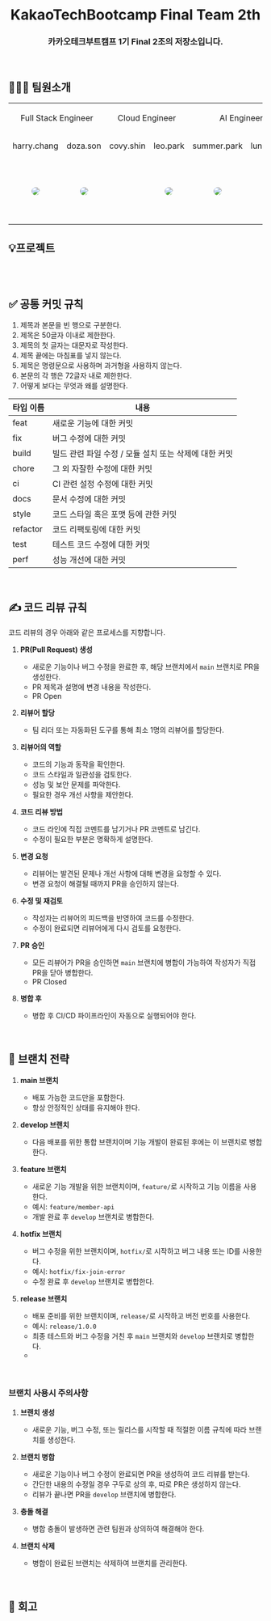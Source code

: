 <div align="center">

<h1>KakaoTechBootcamp Final Team 2th </h1>

<h3> 카카오테크부트캠프 1기 Final 2조의 저장소입니다. </h3>

</div>
<br />

## 🧑‍🤝‍🧑 팀원소개
<div align="center">
<table>
  <tr height = "60px">
    <td colspan='2' align="center">
      Full Stack Engineer
    </td>
    <td colspan='2' align="center">
      Cloud Engineer
    </td>
    <td colspan='2' align="center">
      AI Engineer
    </td>
  </tr>
  <tr height = "50px">
    <td align= "center" width="130px">
      harry.chang
    </td>
    <td align= "center" width="130px">
      doza.son
    </td>
    <td align= "center" width="130px">
      covy.shin
    </td>
    <td align= "center" width="130px">
      leo.park
    </td>
    <td align= "center" width="130px">
      summer.park
    </td>
    <td align= "center" width="130px">
      luna.jeong
    </td>
  </tr>
  <tr height = "130px">
    <td align= "center" width="130px">
      <a href="https://github.com/Kyumin-Chang"><img src="https://avatars.githubusercontent.com/u/59830968?v=4" style="border-radius:50%"/></a>
    </td>
    <td align= "center" width="130px">
      <a href="https://github.com/alreadysons"><img src="https://avatars.githubusercontent.com/u/83567253?v=4" style="border-radius:50%"/></a>
    </td>
    <td align= "center" width="130px"> 
      <a href="https://github.com/"></a>
    </td>
    <td align= "center" width="130px">
      <a href="https://github.com/sayyyho"><img src="https://avatars.githubusercontent.com/u/34148750?v=4" style="border-radius:50%"/></a>
    </td>
    <td align= "center" width="130px">
      <a href="https://github.com/miinseo324"><img src="https://avatars.githubusercontent.com/u/67571521?v=4" style="border-radius:50%"/></a>
    </td>
    <td align= "center" width="130px">
      <a href="https://github.com/MoiJiyeon"><img src="https://avatars.githubusercontent.com/u/118200927?v=4" style="border-radius:50%"/></a>
    </td>
  </tr>
</table>
</div>

## 💡프로젝트
<br />
<br />

## ✅ 공통 커밋 규칙

1. 제목과 본문을 빈 행으로 구분한다.
2. 제목은 50글자 이내로 제한한다.
3. 제목의 첫 글자는 대문자로 작성한다.
4. 제목 끝에는 마침표를 넣지 않는다.
5. 제목은 명령문으로 사용하며 과거형을 사용하지 않는다.
6. 본문의 각 행은 72글자 내로 제한한다.
7. 어떻게 보다는 무엇과 왜를 설명한다.

| 타입 이름 | 내용 |
| -------- | ---- |
| feat     | 새로운 기능에 대한 커밋 |
| fix      | 버그 수정에 대한 커밋 |
| build    | 빌드 관련 파일 수정 / 모듈 설치 또는 삭제에 대한 커밋 |
| chore    | 그 외 자잘한 수정에 대한 커밋 |
| ci       | CI 관련 설정 수정에 대한 커밋 |
| docs     | 문서 수정에 대한 커밋 |
| style    | 코드 스타일 혹은 포맷 등에 관한 커밋 |
| refactor | 코드 리팩토링에 대한 커밋 |
| test     | 테스트 코드 수정에 대한 커밋 |
| perf     | 성능 개선에 대한 커밋 |

<br />

## ✍️ 코드 리뷰 규칙
코드 리뷰의 경우 아래와 같은 프로세스를 지향합니다.

1. **PR(Pull Request) 생성**
    - 새로운 기능이나 버그 수정을 완료한 후, 해당 브랜치에서 `main` 브랜치로 PR을 생성한다.
    - PR 제목과 설명에 변경 내용을 작성한다.
    - PR Open

2. **리뷰어 할당**
    - 팀 리더 또는 자동화된 도구를 통해 최소 1명의 리뷰어를 할당한다.

3. **리뷰어의 역할**
    - 코드의 기능과 동작을 확인한다.
    - 코드 스타일과 일관성을 검토한다.
    - 성능 및 보안 문제를 파악한다.
    - 필요한 경우 개선 사항을 제안한다.

4. **코드 리뷰 방법**
    - 코드 라인에 직접 코멘트를 남기거나 PR 코멘트로 남긴다.
    - 수정이 필요한 부분은 명확하게 설명한다.

5. **변경 요청**
    - 리뷰어는 발견된 문제나 개선 사항에 대해 변경을 요청할 수 있다.
    - 변경 요청이 해결될 때까지 PR을 승인하지 않는다.

6. **수정 및 재검토**
    - 작성자는 리뷰어의 피드백을 반영하여 코드를 수정한다.
    - 수정이 완료되면 리뷰어에게 다시 검토를 요청한다.

7. **PR 승인**
    - 모든 리뷰어가 PR을 승인하면 `main` 브랜치에 병합이 가능하여 작성자가 직접 PR을 닫아 병합한다.
    - PR Closed

8. **병합 후**
    - 병합 후 CI/CD 파이프라인이 자동으로 실행되어야 한다.

<br />

## 🌲 브랜치 전략

1. **main 브랜치**
    - 배포 가능한 코드만을 포함한다.
    - 항상 안정적인 상태를 유지해야 한다.

2. **develop 브랜치**
    - 다음 배포를 위한 통합 브랜치이며 기능 개발이 완료된 후에는 이 브랜치로 병합한다.

3. **feature 브랜치**
    - 새로운 기능 개발을 위한 브랜치이며, `feature/`로 시작하고 기능 이름을 사용한다.
    - 예시: `feature/member-api`
    - 개발 완료 후 `develop` 브랜치로 병합한다.

4. **hotfix 브랜치**
    - 버그 수정을 위한 브랜치이며, `hotfix/`로 시작하고 버그 내용 또는 ID를 사용한다.
    - 예시: `hotfix/fix-join-error`
    - 수정 완료 후 `develop` 브랜치로 병합한다.

5. **release 브랜치**
    - 배포 준비를 위한 브랜치이며, `release/`로 시작하고 버전 번호를 사용한다.
    - 예시: `release/1.0.0`
    - 최종 테스트와 버그 수정을 거친 후 `main` 브랜치와 `develop` 브랜치로 병합한다.
    - 
<br />

### 브랜치 사용시 주의사항

1. **브랜치 생성**
    - 새로운 기능, 버그 수정, 또는 릴리스를 시작할 때 적절한 이름 규칙에 따라 브랜치를 생성한다.

2. **브랜치 병합**
    - 새로운 기능이나 버그 수정이 완료되면 PR을 생성하여 코드 리뷰를 받는다.
    - 간단한 내용의 수정일 경우 구두로 상의 후, 따로 PR은 생성하지 않는다.
    - 리뷰가 끝나면 PR을 `develop` 브랜치에 병합한다.

3. **충돌 해결**
    - 병합 충돌이 발생하면 관련 팀원과 상의하여 해결해야 한다.

4. **브랜치 삭제**
    - 병합이 완료된 브랜치는 삭제하여 브랜치를 관리한다.

<br />
  
## 💭 회고

<br />
